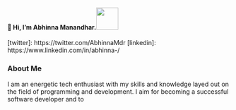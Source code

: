 <h4>👋 Hi, I’m Abhinna Manandhar.<img src = "https://media4.giphy.com/media/ASd0Ukj0y3qMM/giphy.gif?cid=ecf05e47ockgixy8c67al85zgzkuuxibnfwlcthfnlaldm3m&rid=giphy.gif&ct=g" style="display{inline-block}"| width=50></h4>
[twitter]: https://twitter.com/AbhinnaMdr
[linkedin]: https://www.linkedin.com/in/abhinna-/


### About Me
I am an energetic tech enthusiast with my skills and knowledge layed out on the field of
programming and development.
I aim for becoming a successful software developer and to 